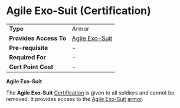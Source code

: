 # Agile Exo-Suit (Certification)

|                        |                                              |
| ---------------------- | -------------------------------------------- |
| **Type**               | Armor                                        |
| **Provides Access To** | [Agile Exo-Suit](../armor/Agile_Exo-Suit.md) |
| **Pre-requisite**      | \-                                           |
| **Required For**       | \-                                           |
| **Cert Point Cost**    | \-                                           |

**Agile Exo-Suit**

The **Agile Exo-Suit** [Certification](Certification.md) is given to all
soldiers and cannot be removed. It provides access to the
[Agile Exo-Suit](../armor/Agile_Exo-Suit.md) [armor](../armor/index.md).
